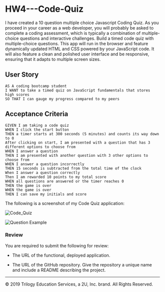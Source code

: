 # HW4---Code-Quiz

I have created a 10 question multiple choice Javascript Coding Quiz. 
As you proceed in your career as a web developer, you will probably be asked to complete a coding assessment, which is typically a combination of multiple-choice questions and interactive challenges. Build a timed code quiz with multiple-choice questions. This app will run in the browser and feature dynamically updated HTML and CSS powered by your JavaScript code. It will also feature a clean and polished user interface and be responsive, ensuring that it adapts to multiple screen sizes.

## User Story

```
AS A coding bootcamp student
I WANT to take a timed quiz on JavaScript fundamentals that stores high scores
SO THAT I can gauge my progress compared to my peers
```

## Acceptance Criteria

```
GIVEN I am taking a code quiz
WHEN I click the start button
THEN a timer starts at 300 seconds (5 minutes) and counts its way down to 0
After clicking on start, I am presented with a question that has 3 different options to choose from
WHEN I answer a question
THEN I am presented with another question with 3 other options to choose from
WHEN I answer a question incorrectly
THEN 15 seconds is subtracted from the total time of the clock
When I answer a question correctly
Then I am rewarded 10 points to my total score
WHEN all questions are answered or the timer reaches 0
THEN the game is over
WHEN the game is over
THEN I can save my initials and score
```

The following is a screenshot of my Code Quiz application:

![Code_Quiz](https://user-images.githubusercontent.com/65740432/93515981-6ac30e00-f8f7-11ea-93ee-102c388b2699.png)

![Question Example](https://user-images.githubusercontent.com/65740432/93516983-ce9a0680-f8f8-11ea-9003-e2b885646433.PNG)




### Review

You are required to submit the following for review:

* The URL of the functional, deployed application.

* The URL of the GitHub repository. Give the repository a unique name and include a README describing the project.

- - -
© 2019 Trilogy Education Services, a 2U, Inc. brand. All Rights Reserved.
